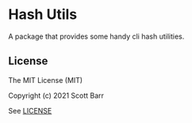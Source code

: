 # Hash Utils

A package that provides some handy cli hash utilities.

## License

The MIT License (MIT)

Copyright (c) 2021 Scott Barr

See [LICENSE](LICENSE)
